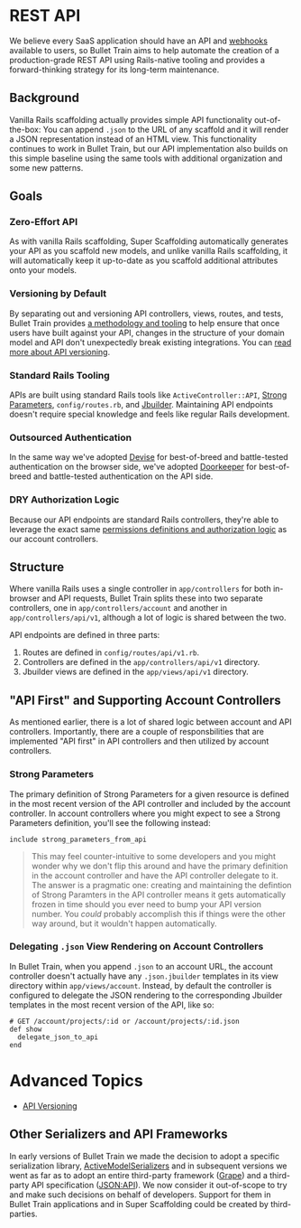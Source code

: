 # REST API
We believe every SaaS application should have an API and [webhooks](https://github.com/bullet-train-co/bullet_train-base/blob/main/docs/webhooks/outgoing.md) available to users, so Bullet Train aims to help automate the creation of a production-grade REST API using Rails-native tooling and provides a forward-thinking strategy for its long-term maintenance.

## Background
Vanilla Rails scaffolding actually provides simple API functionality out-of-the-box: You can append `.json` to the URL of any scaffold and it will render a JSON representation instead of an HTML view. This functionality continues to work in Bullet Train, but our API implementation also builds on this simple baseline using the same tools with additional organization and some new patterns. 

## Goals

### Zero-Effort API
As with vanilla Rails scaffolding, Super Scaffolding automatically generates your API as you scaffold new models, and unlike vanilla Rails scaffolding, it will automatically keep it up-to-date as you scaffold additional attributes onto your models.

### Versioning by Default
By separating out and versioning API controllers, views, routes, and tests, Bullet Train provides [a methodology and tooling](/docs/api/versioning.md) to help ensure that once users have built against your API, changes in the structure of your domain model and API don't unexpectedly break existing integrations. You can [read more about API versioning](/docs/api/versioning.md).

### Standard Rails Tooling
APIs are built using standard Rails tools like `ActiveController::API`, [Strong Parameters](https://api.rubyonrails.org/classes/ActionController/StrongParameters.html), `config/routes.rb`, and [Jbuilder](https://github.com/rails/jbuilder). Maintaining API endpoints doesn't require special knowledge and feels like regular Rails development.

### Outsourced Authentication
In the same way we've adopted [Devise](https://github.com/heartcombo/devise) for best-of-breed and battle-tested authentication on the browser side, we've adopted [Doorkeeper](https://github.com/doorkeeper-gem/doorkeeper) for best-of-breed and battle-tested authentication on the API side.

### DRY Authorization Logic
Because our API endpoints are standard Rails controllers, they're able to leverage the exact same [permissions definitions and authorization logic](https://github.com/bullet-train-co/bullet_train-base/blob/main/docs/permissions.md) as our account controllers.

## Structure
Where vanilla Rails uses a single controller in `app/controllers` for both in-browser and API requests, Bullet Train splits these into two separate controllers, one in `app/controllers/account` and another in `app/controllers/api/v1`, although a lot of logic is shared between the two.

API endpoints are defined in three parts:

1. Routes are defined in `config/routes/api/v1.rb`.
2. Controllers are defined in the `app/controllers/api/v1` directory.
3. Jbuilder views are defined in the `app/views/api/v1` directory.

## "API First" and Supporting Account Controllers
As mentioned earlier, there is a lot of shared logic between account and API controllers. Importantly, there are a couple of responsbilities that are implemented "API first" in API controllers and then utilized by account controllers.

### Strong Parameters
The primary definition of Strong Parameters for a given resource is defined in the most recent version of the API controller and included by the account controller. In account controllers where you might expect to see a Strong Parameters definition, you'll see the following instead:

```
include strong_parameters_from_api
```

> This may feel counter-intuitive to some developers and you might wonder why we don't flip this around and have the primary definition in the account controller and have the API controller delegate to it. The answer is a pragmatic one: creating and maintaining the defintion of Strong Paramters in the API controller means it gets automatically frozen in time should you ever need to bump your API version number. You _could_ probably accomplish this if things were the other way around, but it wouldn't happen automatically.

### Delegating `.json` View Rendering on Account Controllers

In Bullet Train, when you append `.json` to an account URL, the account controller doesn't actually have any `.json.jbuilder` templates in its view directory within `app/views/account`. Instead, by default the controller is configured to delegate the JSON rendering to the corresponding Jbuilder templates in the most recent version of the API, like so:

```
# GET /account/projects/:id or /account/projects/:id.json
def show
  delegate_json_to_api
end
```

# Advanced Topics
 - [API Versioning](/docs/api/versioning.md)

## Other Serializers and API Frameworks
In early versions of Bullet Train we made the decision to adopt a specific serialization library, [ActiveModelSerializers](https://github.com/rails-api/active_model_serializers) and in subsequent versions we went as far as to adopt an entire third-party framework ([Grape](https://github.com/ruby-grape/grape)) and a third-party API specification ([JSON:API](https://jsonapi.org)). We now consider it out-of-scope to try and make such decisions on behalf of developers. Support for them in Bullet Train applications and in Super Scaffolding could be created by third-parties.
